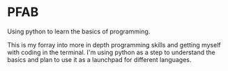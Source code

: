 # PFAB
Using python to learn the basics of programming. 

This is my forray into more in depth programming skills and getting myself with coding in the terminal. 
I'm using python as a step to understand the basics and plan to use it as a launchpad for different languages.
